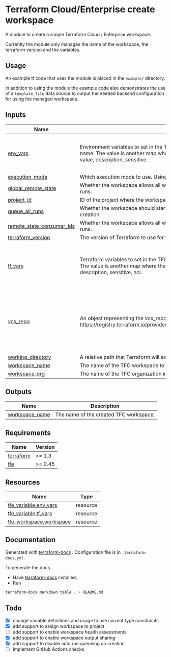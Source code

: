 # Terraform Cloud/Enterprise create workspace

A module to create a simple Terraform Cloud / Enterprise workspace.

Currently the module only manages the name of the workspace, the terraform version and the variables.

## Usage

An example tf code that uses the module is placed in the `example/` directory.

In addition to using the module the example code also demonstrates the use of a `template_file` data source to output the needed backend configuration for using the managed workspace.

## Inputs

| Name | Description | Type | Default | Required |
|------|-------------|------|---------|:--------:|
| <a name="input_env_vars"></a> [env\_vars](#input\_env\_vars) | Environment variables to set in the TFC workspace. The map key is the workspace variable name. The value is another map where the key value pairs set the properties of the variable - value, description, sensitive. | <pre>map(object({<br>    value       = string<br>    description = optional(string)<br>    sensitive   = optional(bool)<br>  }))</pre> | `{}` | no |
| <a name="input_execution_mode"></a> [execution\_mode](#input\_execution\_mode) | Which execution mode to use. Using Terraform Cloud, valid values are remote, local or agent. | `string` | `null` | no |
| <a name="input_global_remote_state"></a> [global\_remote\_state](#input\_global\_remote\_state) | Whether the workspace allows all workspaces in the organization to access its state data during runs. | `bool` | `null` | no |
| <a name="input_project_id"></a> [project\_id](#input\_project\_id) | ID of the project where the workspace should be created. | `string` | `null` | no |
| <a name="input_queue_all_runs"></a> [queue\_all\_runs](#input\_queue\_all\_runs) | Whether the workspace should start automatically performing runs immediately after its creation. | `bool` | `null` | no |
| <a name="input_remote_state_consumer_ids"></a> [remote\_state\_consumer\_ids](#input\_remote\_state\_consumer\_ids) | Whether the workspace allows all workspaces in the organization to access its state data during runs. | `list(string)` | `null` | no |
| <a name="input_terraform_version"></a> [terraform\_version](#input\_terraform\_version) | The version of Terraform to use for this workspace. Defaults to the latest available version. | `string` | `null` | no |
| <a name="input_tf_vars"></a> [tf\_vars](#input\_tf\_vars) | Terraform variables to set in the TFC workspace. The map key is the workspace variable name. The value is another map where the key value pairs set the properties of the variable - value, description, sensitive, hcl. | <pre>map(object({<br>    value       = string<br>    description = optional(string)<br>    sensitive   = optional(bool)<br>    hcl         = optional(bool)<br>  }))</pre> | `{}` | no |
| <a name="input_vcs_repo"></a> [vcs\_repo](#input\_vcs\_repo) | An object representing the vcs\_repo settings as described in https://registry.terraform.io/providers/hashicorp/tfe/latest/docs/resources/workspace#vcs_repo. | <pre>object({<br>    identifier                 = string<br>    oauth_token_id             = optional(string)<br>    github_app_installation_id = optional(string)<br>    branch                     = optional(string)<br>    ingress_submodules         = optional(bool)<br>    tags_regex                 = optional(string)<br>  })</pre> | `null` | no |
| <a name="input_working_directory"></a> [working\_directory](#input\_working\_directory) | A relative path that Terraform will execute within. | `string` | `null` | no |
| <a name="input_workspace_name"></a> [workspace\_name](#input\_workspace\_name) | The name of the TFC workspace to create. | `string` | n/a | yes |
| <a name="input_workspace_org"></a> [workspace\_org](#input\_workspace\_org) | The name of the TFC organization in which to create. | `string` | n/a | yes |

## Outputs

| Name | Description |
|------|-------------|
| <a name="output_workspace_name"></a> [workspace\_name](#output\_workspace\_name) | The name of the created TFC workspace. |

## Requirements

| Name | Version |
|------|---------|
| <a name="requirement_terraform"></a> [terraform](#requirement\_terraform) | >= 1.3 |
| <a name="requirement_tfe"></a> [tfe](#requirement\_tfe) | >= 0.45 |

## Resources

| Name | Type |
|------|------|
| [tfe_variable.env_vars](https://registry.terraform.io/providers/hashicorp/tfe/latest/docs/resources/variable) | resource |
| [tfe_variable.tf_vars](https://registry.terraform.io/providers/hashicorp/tfe/latest/docs/resources/variable) | resource |
| [tfe_workspace.workspace](https://registry.terraform.io/providers/hashicorp/tfe/latest/docs/resources/workspace) | resource |

## Documentation

Generated with [terraform-docs](https://terraform-docs.io/user-guide/introduction/) . Configuration file is in `.terraform-docs.yml`.

To generate the docs

* Have [terraform-docs](https://terraform-docs.io/user-guide/introduction/) installed.
* Run
```bash
terraform-docs markdown table . > README.md
```

## Todo

- [x] change variable definitions and usage to use current type constraints
- [x] add support to assign workspace to project
- [ ] add support to enable workspace health assessments
- [x] add support to enable workspace output sharing
- [x] add support to disable auto run queueing on creation
- [ ] implement GitHub Actions checks
